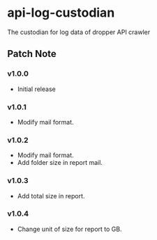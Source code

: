 # api-log-custodian
The custodian for log data of dropper API crawler

## Patch Note

### v1.0.0
- Initial release

### v1.0.1
- Modify mail format.

### v1.0.2
- Modify mail format.
- Add folder size in report mail.

### v1.0.3
- Add total size in report.

### v1.0.4
- Change unit of size for report to GB.
